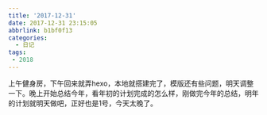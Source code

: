 ```yaml
---
title: '2017-12-31'
date: 2017-12-31 23:15:05
abbrlink: b1bf0f13
categories:
  - 日记
tags:
 - 2018
---
```


上午健身房，下午回来就弄hexo，本地就搭建完了，模版还有些问题，明天调整一下。晚上开始总结今年，看年初的计划完成的怎么样，刚做完今年的总结，明年的计划就明天做吧，正好也是1号，今天太晚了。